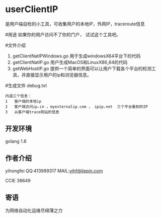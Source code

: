 # userClientIP
是用户端自检的小工具，可收集用户的本地IP，外网IP，traceroute信息

#用途
如果你的用户访问不了你的门户， 试试这个工具吧。




#文件介绍
1. getClientNatIPWindows.go      用于生成windowsX64平台下的代码
2. getClientNatIP.go             用户生成MacOS和LinuxX86_64的代码
3. getWebHostIP.go       提供一个简单的界面可以让用户下载各个平台的检测工具，并直接显示用户的ip和浏览器信息。


#生成文件 debug.txt 
```
内涵三个信息：
1   客户端的本地ip
2   客户端访问ip.cn ，myexternalip.com ， ipip.net  三个平台看到的IP
3   从客户端trace网站的信息
```


## 开发环境
golang 1.8 

## 作者介绍
yihongfei  QQ:413999317   MAIL:yihf@liepin.com

CCIE 38649


## 寄语
为网络自动化运维尽绵薄之力
